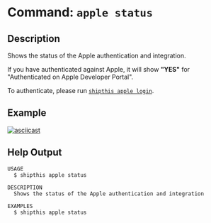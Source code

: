 # Command: `apple status`

## Description

Shows the status of the Apple authentication and integration.

If you have authenticated against Apple, it will show **"YES"** for "Authenticated on Apple Developer Portal".

To authenticate, please run [`shipthis apple login`](/docs/reference/apple/login).

## Example

[![asciicast](https://asciinema.org/a/PPSZ5EUxbdnd3IqCk6vtb2Bmw.svg)](https://asciinema.org/a/PPSZ5EUxbdnd3IqCk6vtb2Bmw)

## Help Output
```
USAGE
  $ shipthis apple status

DESCRIPTION
  Shows the status of the Apple authentication and integration

EXAMPLES
  $ shipthis apple status
```